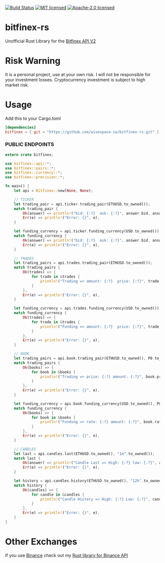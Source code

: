 [![Build Status](https://travis-ci.org/wisespace-io/bitfinex-rs.png?branch=master)](https://travis-ci.org/wisespace-io/bitfinex-rs)
[![MIT licensed](https://img.shields.io/badge/License-MIT-blue.svg)](./LICENSE-MIT)
[![Apache-2.0 licensed](https://img.shields.io/badge/License-Apache%202.0-blue.svg)](./LICENSE-APACHE)

# bitfinex-rs
Unofficial Rust Library for the [Bitfinex API V2](https://bitfinex.readme.io/v2/docs/getting-started)

# Risk Warning
It is a personal project, use at your own risk. I will not be responsible for your investment losses.
Cryptocurrency investment is subject to high market risk.

# Usage

Add this to your Cargo.toml

```toml
[dependencies]
bitfinex = { git = "https://github.com/wisespace-io/bitfinex-rs.git" }
```

### PUBLIC ENDPOINTS
```rust
extern crate bitfinex;

use bitfinex::api::*;
use bitfinex::pairs::*;
use bitfinex::currency::*;
use bitfinex::precision::*;

fn main() {
    let api = Bitfinex::new(None, None);

    // TICKER
    let trading_pair = api.ticker.trading_pair(ETHUSD.to_owned());
    match trading_pair {
        Ok(answer) => println!("bid: {:?}  ask: {:?}", answer.bid, answer.ask),
        Err(e) => println!("Error: {}", e),
    }   

    let funding_currency = api.ticker.funding_currency(USD.to_owned());
    match funding_currency {
        Ok(answer) => println!("bid: {:?}  ask: {:?}", answer.bid, answer.ask),
        Err(e) => println!("Error: {}", e),
    }

    // TRADES
    let trading_pairs = api.trades.trading_pair(ETHUSD.to_owned());
    match trading_pairs {
        Ok(trades) => {
            for trade in &trades {
                println!("Trading => amount: {:?}  price: {:?}", trade.amount, trade.price);
            }    
        },
        Err(e) => println!("Error: {}", e),
    }   

    let funding_currency = api.trades.funding_currency(USD.to_owned());
    match funding_currency {
        Ok(trades) => {
            for trade in &trades {
                println!("Funding => amount: {:?}  price: {:?}", trade.amount, trade.price);
            }    
        },
        Err(e) => println!("Error: {}", e),
    } 

    // BOOK
    let trading_pairs = api.book.trading_pair(ETHUSD.to_owned(), P0.to_owned());
    match trading_pairs {
        Ok(books) => {
            for book in &books {
                println!("Trading => price: {:?} amount: {:?}", book.price, book.amount);
            }    
        },
        Err(e) => println!("Error: {}", e),
    }   

    let funding_currency = api.book.funding_currency(USD.to_owned(), P0.to_owned());
    match funding_currency {
        Ok(books) => {
            for book in &books {
                println!("Funding => rate: {:?} amount: {:?}", book.rate, book.amount);
            }    
        },
        Err(e) => println!("Error: {}", e),
    }     

    // CANDLES
    let last = api.candles.last(ETHUSD.to_owned(), "1m".to_owned());
    match last {
        Ok(answer) => println!("Candle Last => High: {:?} low: {:?}", answer.high, answer.low),
        Err(e) => println!("Error: {}", e),
    }    

    let history = api.candles.history(ETHUSD.to_owned(), "12h".to_owned());
    match history {
        Ok(candles) => {
            for candle in &candles {
                println!("Candle History => High: {:?} Low: {:?}", candle.high, candle.low);
            }    
        },
        Err(e) => println!("Error: {}", e),
    }      
}
```
# Other Exchanges

If you use [Binance](https://www.binance.com/) check out my [Rust library for Binance API](https://github.com/wisespace-io/binance-rs)